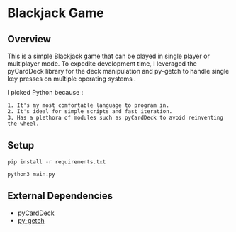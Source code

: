 # Blackjack Game

## Overview

This is a simple Blackjack game that can be played in single player or multiplayer mode. To expedite development time, I leveraged the pyCardDeck library for the deck manipulation and py-getch to handle single key presses on multiple operating systems . 

I picked Python because :
    
    1. It's my most comfortable language to program in.
    2. It's ideal for simple scripts and fast iteration.
    3. Has a plethora of modules such as pyCardDeck to avoid reinventing the wheel.

## Setup
`pip install -r requirements.txt`

`python3 main.py`

## External Dependencies
* [pyCardDeck](https://pypi.org/project/pyCardDeck/)
* [py-getch](https://github.com/joeyespo/py-getch)